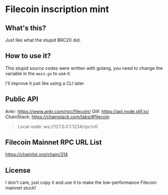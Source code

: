 # Filecoin inscription mint

## What's this?

Just like what the stupid BRC20 did.

## How to use it?

This stupid source codes were written with golang, you need to change the variable in the `main.go` to use it.

I'll improve it just like using a CLI later.

## Public API
Ankr: https://www.ankr.com/rpc/filecoin/
Glif: https://api.node.glif.io/
ChainStack: https://chainstack.com/labs/#filecoin

> Local node: ws://127.0.0.1:1234/rpc/v0

## Filecoin Mainnet RPC URL List

https://chainlist.org/chain/314

## License

I don't care, just copy it and use it to make the low-performance Filecoin mainnet stuck! 

